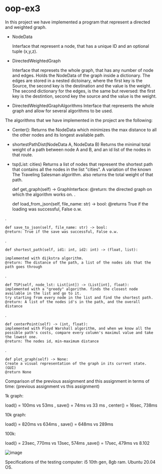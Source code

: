 
# oop-ex3
 
In this project we have implemented a program that represent a directed and weighted graph.


- NodeData

  Interface that represent a node, that has a unique ID and an optional tuple (x,y,z).

- DirectedWeightedGraph

  Interface that represets the whole graph, that has any number of node and edges.
  Holds the NodeData of the graph inside a dictionary. The edges are stored in a nested dictoinary, where the first key is the Source, the second key is the destination and the value is the weight.
  The second dictionary for the edges, is the same but reversed: the first key is the destintion, second key the source and the value is the weight.
- DirectedWeightedGraphAlgorithms
  Interface that represents the whole graph and allow for several algorithms to be used.


The algorithms that we have implemented in the project are the following:
- Center():
  Returns the NodeData which minimizes the max distance to all the other nodes and its longest available path.
  
- shortestPathDist(NodeData A, NodeData B)
  Returns the minimal total weight of a path between node A and B, and an id list of the nodes in that route.

- tsp(List: cities)
   Returns a list of nodes that represent the shortest path that contains all the nodes in the list "cities".
   A variation of the known The Traveling Salesman algorithm. also returns the total weight of that path.
  







    def get_graph(self) -> GraphInterface:
    @return: the directed graph on which the algorithm works on.
.

    def load_from_json(self, file_name: str) -> bool:
    @returns True if the loading was successful, False o.w.

.

    def save_to_json(self, file_name: str) -> bool:
    @return: True if the save was successful, False o.w.

.

    def shortest_path(self, id1: int, id2: int) -> (float, list): 
    
    implemented with dijkstra algorithm.
    @return: The distance of the path, a list of the nodes ids that the path goes through

.

    def TSP(self, node_lst: List[int]) -> (List[int], float):
    implemented with a "greedy" algorithm. finds the closest node available in the list and go to it.
    try starting from every node in the list and find the shortest path.
    @return: A list of the nodes id's in the path, and the overall distance

.

    def centerPoint(self) -> (int, float):
    implemented with Floyd Warshall algorithm, and when we know all the possible path's costs, compare every column's maximul value and take the lowest one.
    @return: The nodes id, min-maximum distance
  
.

    def plot_graph(self) -> None:
    Create a visual representation of the graph in its current state. (GUI)
    @return None

Comparison of the previous assignment and this assignment in terms of time:
(previous assignment vs this assignment)

1k graph:

  load() = 100ms vs 53ms , save() = 74ms vs 33 ms , center() = 16sec, 738ms 

 10k graph:

  load() = 820ms vs  634ms , save() = 648ms vs 289ms

 100k:

  load() = 23sec, 770ms vs 13sec, 574ms ,save() = 17sec, 479ms vs 8.102 

![image](https://user-images.githubusercontent.com/74679553/147697578-b57498e7-f417-4d17-a71e-f0d8026a1e59.png)

Specifications of the testing computer:
i5 10th gen, 8gb ram. Ubuntu 20.04 OS.







